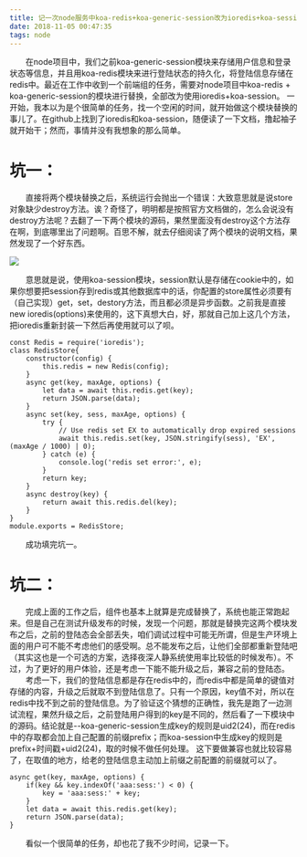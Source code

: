 ```yaml
---
title: 记一次node服务中koa-redis+koa-generic-session改为ioredis+koa-session中遇到的坑
date: 2018-11-05 00:47:35
tags: node
---
```


&emsp;&emsp;在node项目中，我们之前koa-generic-session模块来存储用户信息和登录状态等信息，并且用koa-redis模块来进行登陆状态的持久化，将登陆信息存储在redis中。最近在工作中收到一个前端组的任务，需要对node项目中koa-redis + koa-generic-session的模块进行替换，全部改为使用ioredis+koa-session。
一开始，我本以为是个很简单的任务，找一个空闲的时间，就开始做这个模块替换的事儿了。在github上找到了ioredis和koa-session，随便读了一下文档，撸起袖子就开始干；然而，事情并没有我想象的那么简单。
<!--more-->

# 坑一：
&emsp;&emsp;直接将两个模块替换之后，系统运行会抛出一个错误：大致意思就是说store对象缺少destroy方法。诶？奇怪了，明明都是按照官方文档做的，怎么会说没有destroy方法呢？去翻了一下两个模块的源码，果然里面没有destroy这个方法存在啊，到底哪里出了问题啊。百思不解，就去仔细阅读了两个模块的说明文档，果然发现了一个好东西。

![](/images/6.jpg)

&emsp;&emsp;意思就是说，使用koa-session模块，session默认是存储在cookie中的，如果你想要把session存到redis或其他数据库中的话，你配置的store属性必须要有（自己实现）get，set，destory方法，而且都必须是异步函数。之前我是直接new ioredis(options)来使用的，这下真想大白，好，那就自己加上这几个方法，把ioredis重新封装一下然后再使用就可以了呗。

```
const Redis = require('ioredis');
class RedisStore{
    constructor(config) {
        this.redis = new Redis(config);
    }
    async get(key, maxAge, options) {
        let data = await this.redis.get(key);
        return JSON.parse(data);
    }
    async set(key, sess, maxAge, options) {
        try {
            // Use redis set EX to automatically drop expired sessions
            await this.redis.set(key, JSON.stringify(sess), 'EX', (maxAge / 1000) | 0);
        } catch (e) {
            console.log('redis set error:', e);
        }
        return key;
    }
    async destroy(key) {
        return await this.redis.del(key);
    }
}
module.exports = RedisStore;
```
&emsp;&emsp;成功填完坑一。

# 坑二：
&emsp;&emsp;完成上面的工作之后，组件也基本上就算是完成替换了，系统也能正常跑起来。但是自己在测试升级发布的时候，发现一个问题，那就是替换完这两个模块发布之后，之前的登陆态会全部丢失，咱们调试过程中可能无所谓，但是生产环境上面的用户可不能不考虑他们的感受啊。总不能发布之后，让他们全部都重新登陆吧（其实这也是一个可选的方案，选择夜深人静系统使用率比较低的时候发布）。不过，为了更好的用户体验，还是考虑一下能不能升级之后，兼容之前的登陆态。
&emsp;&emsp;考虑一下，我们的登陆信息都是存在redis中的，而redis中都是简单的键值对存储的内容，升级之后就取不到登陆信息了。只有一个原因，key值不对，所以在redis中找不到之前的登陆信息。为了验证这个猜想的正确性，我先是跑了一边测试流程，果然升级之后，之前登陆用户得到的key是不同的，然后看了一下模块中的源码。结论就是--koa-generic-session生成key的规则是uid2(24)，而在redis中的存取都会加上自己配置的前缀prefix；而koa-session中生成key的规则是prefix+时间戳+uid2(24)，取的时候不做任何处理。
这下要做兼容也就比较容易了，在取值的地方，给老的登陆信息主动加上前缀之前配置的前缀就可以了。
```
async get(key, maxAge, options) {
    if(key && key.indexOf('aaa:sess:') < 0) {
        key = 'aaa:sess:' + key;
    }
    let data = await this.redis.get(key);
    return JSON.parse(data);
}
```
&emsp;&emsp;看似一个很简单的任务，却也花了我不少时间，记录一下。
 
